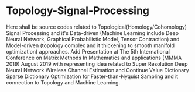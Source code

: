 # Topology-Signal-Processing
Here shall be source codes related to Topological(Homology/Cohomology) Signal Processing and it's Data-driven (Machine Learning include Deep Neural Network, Graphical Probabilistic Model, Tensor Contraction) and Model-driven (topology complex and it thickening to smooth manifold optimization) approaches.
Add Presentation at The 5th International Conference on Matrix Methods In Mathematics and applications (MMMA 2019) August 2019 with representing idea related to Super Resolution Deep Neural Network Wireless Channel Estimation and Continue Value Dictionary Sparse Dictionary Optimization for Faster-than-Nyquist Sampling and it connection to Topology and Machine Learning.
